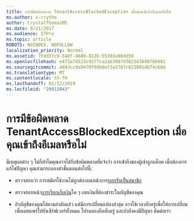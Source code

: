 ```yaml
---
title: การมีข้อผิดพลาด TenantAccessBlockedException เมื่อคุณเข้าถึงอีเมลหรือไม่
ms.author: v-crytho
author: CrystalThomasMS
ms.date: 8/21/2017
ms.audience: ITPro
ms.topic: article
ROBOTS: NOINDEX, NOFOLLOW
localization_priority: Normal
ms.assetid: 7fdd37c9-540f-4689-812b-55303a90dd50
ms.openlocfilehash: e473a74523c927fca2ab3087d382543890766981
ms.sourcegitcommit: dd43cc0a9470f98b8ef2a3787c823801d674c666
ms.translationtype: MT
ms.contentlocale: th-TH
ms.lasthandoff: 02/12/2019
ms.locfileid: "29912043"
---
```

# <a name="getting-a-tenantaccessblockedexception-error-when-accessing-email"></a>การมีข้อผิดพลาด TenantAccessBlockedException เมื่อคุณเข้าถึงอีเมลหรือไม่

มีเหตุผลต่าง ๆ ไม่กี่ทำไมคุณอาจได้รับข้อผิดพลาดที่แจ้งว่า การเข้าถึงของผู้เช่าถูกบล็อค เมื่อต้องการแก้ไขปัญหา คุณสามารถลองทำขั้นตอนต่อไปนี้:
  
- ตรวจสอบว่า การสมัครใช้งานไม่ถูกต้องบนหน้าการ[บอกรับเป็นสมาชิก](https://admin.microsoft.com/adminportal/home#/subscriptions) 
    
- ตรวจสอบหน้า[การเรียกเก็บเงิน](https://admin.microsoft.com/adminportal/home#/billoverview)ใด ๆ เลยเงินที่ต้องชำระในบัญชีของคุณ 
    
- ถ้าบัญชีของคุณได้ตามลำดับแล้ว แต่มีการเปลี่ยนแปลงล่าสุด อาจใช้เวลาสักครู่เพื่อให้การเปลี่ยนเพื่อเผยแพร่ไปยังเซิร์ฟเวอร์ทั้งหมด โปรดลองอีกสักครู่ และถ้ายังคงมีปัญหา ติดต่อเรา
    

